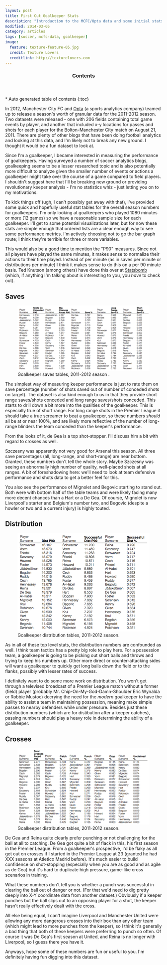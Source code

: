```yaml
---
layout: post
title: First Cut Goalkeeper Stats
description: "Introduction to the MCFC/Opta data and some initial stats for keepers."
modified: 2014-03-05
category: articles
tags: [soccer, mcfc-data, goalkeeper]
image:
  feature: texture-feature-05.jpg
  credit: Texture Lovers
  creditlink: http://texturelovers.com
--- 
```


<section id="table-of-contents" class="toc">
  <header>
    <h3>Contents</h3>
  </header>
<div id="drawer" markdown="1">
*  Auto generated table of contents
{:toc}
</div>
</section><!-- /#table-of-contents -->

In 2012, Manchester City FC and <a href="http://www.optasports.com" title="Opta">Opta</a> (a sports analytics company) teamed up to release a season's worth of granular data for the 2011-2012 season. Two datasets were released - one with 206 fields containing total game events by player, and another that included x-y locations for passes and shots for each player for the Bolton-Manchester City match on August 21, 2011. There are plenty of other blogs that have been doing football analytics and looking at this data, and I'm likely not to break any new ground. I thought it would be a fun dataset to look at.

Since I'm a goalkeeper, I became interested in measuring the performance of goalkeepers. Having surveyed a number of soccer analytics blogs, goalkeeping seems to be a lesser researched topic and is also potentially more difficult to analyze given the smaller number of events or actions a goalkeeper might take over the course of a game compared to field players. I shouldn't suggest here that I'll be breaking new ground or providing revolutionary keeper analysis - I'm no statistics whiz - just letting you on to my motivations.

To kick things off (ugh, I can't possibly get away with that), I've provided some quick and hopefully useful stat tables for the overall season numbers for goalkeepers. I'm only looking at goalkeepers who played 1080 minutes or more (12 games) so we have a reasonable sample size for each goalkeeper. I'll get to some potential visualizations later, but for now these stats are simple enough that ordered lists are a clear enough way to see some performance metrics. I'm actively choosing not to go the bar graph route; I think they're terrible for three or more variables.

This would also be a good time to mention the "P90" measures. Since not all players have played the same minutes, it makes sense to normalize their actions to their time played.  Instead of per minute (as in saves per minute or distributions per minute) I think it makes sense to do this on a per 90 minute basis.  Ted Knutson (among others) have done this over at <a href='http://www.statsbomb.com' title='Statsbomb'>Statsbomb</a> (which, if anything I'm talking about is interesting to you, you *have* to check out).

## Saves

<figure>
  <a href="/images/Saves_Table.png"><img src="/images/Saves_Table.png"></a>
  <figcaption>Goalkeeper saves tables, 2011-2012 season .</figcaption>
</figure>

The simplest way of measuring keeper performance is just to rate them on save percentage (number of shots saved out of number of conceded shots on target). The dataset is also kind enough to us in that they provide short range saves/shots conceded and long range saves/shots conceded. This starts to drill down a bit more into the qualities of the goalkeeper. This is especially true of short range.  For long range shots in the Premier League it should take a true screamer to beat a goalkeeper, so these numbers *should* all be at or near 100%, and are likely more reflective of the number of long-range blinders the team conceded than the keeper's performance.

From the looks of it, de Gea is a top shot-stopper. I'll discuss him a bit with regard to crosses as well.

Szczesny was apparently not very good for Arsenal this season. All three save percentages (all, long-range, and short-range) are near bottom. Granted, these numbers don't tell the whole story. Maybe Szczesny was seeing an abnormally high number of quality, well-placed shots at all ranges. A bit of foreshadowing here: we'll need to look at team defensive performance and shots data to get a better feel for this.

You also see the performance of Mignolet and Begovic starting to stand out. Both were with bottom half of the table teams and were likely facing many more decent chances than a Hart or a De Gea. Of course, Mignolet is now Liverpool's starter and Belgium's number two, and Begovic (despite a howler or two and a current injury) is highly touted.


## Distribution

<figure>
  <a href="/images/Dist_Table.png"><img src="/images/Dist_Table.png"></a>
  <figcaption>Goalkeeper distribution tables, 2011-2012 season.</figcaption>
</figure>

As in all of these top level stats, the distribution numbers are confounded as well. I think team tactics has a pretty big role to play here. For a possession team, a goalkeeper is going to be picking out short balls and throws and trying to keep his numbers up. Other more direct or counter-attacking sides will want a goalkeeper to quickly get long balls down the field or to the flanks, possibly with lesser rates of success.

I definitely want to do some more work on distribution. You won't get through a televised broadcast of a Premier League match without a former (field) player (probably Mr. Chip-On-My-God-Damn-Shoulder Eric Wynalda or Robbie Mustoe) decrying the need for the *modern* goalkeeper to have the ability to assist a team in maintaining possession, meaning make simple passes to nearby defenders while under pressure. Besides just these distribution numbers (which are for distibution after a keeper catches), passing numbers should play a heavy role in determining the ability of a goalkeeper.


## Crosses

<figure>
  <a href="/images/Cross_Table.png"><img src="/images/Cross_Table.png"></a>
  <figcaption>Goalkeeper distribution tables, 2011-2012 season.</figcaption>
</figure>


De Gea and Reina quite clearly prefer punching or not challenging for the ball at all to catching. De Gea got quite a bit of flack in this, his first season in the Premier League. From a goalkeeper's prospective, I'd be flaky as all get out on crosses if I started in the Premier League at 23 (granted he had XXX seasons at Atletico Madrid before). It's much easier to build confidence on shot-stopping (especially when you are as good and as agile as de Gea) but it's hard to duplicate high pressure, game-like cross scenarios in training.

What these numbers don't tell you is whether a punch was successful in clearing the ball out of danger or not. (For that we'd need to dig pretty deeply into X-Y coordinate data from another dataset.) Obviously if a keeper punches but the ball slips out to an opposing player for a shot, the keeper hasn't really effectively dealt with the cross.

All else being equal, I can't imagine Liverpool and Manchester United were allowing any more dangerous crosses into their box than any other team (which might lead to more punches from the keeper), so I think it's generally a bad thing that both of these keepers were preferring to punch so often. Of course it was De Gea's first season at United, and Reina is no longer with Liverpool, so I guess there you have it.

Anyways, hope some of these numbers are fun or useful to you. I'm definitely having fun digging into this dataset. 





